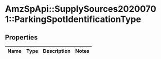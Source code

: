 # AmzSpApi::SupplySources20200701::ParkingSpotIdentificationType

## Properties
Name | Type | Description | Notes
------------ | ------------- | ------------- | -------------

